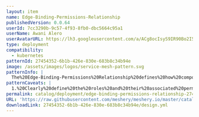 ```yaml
---
layout: item
name: Edge-Binding-Permissions-Relationship
publishedVersion: 0.0.64
userId: 7cc3290b-9c57-4f93-8fb0-dbc5664c95a1
userName: Awani Alero
userAvatarURL: https://lh3.googleusercontent.com/a/ACg8ocIsyS9IR90Bo2I56iqRPlYulzglXOKhqczvYvf31sttxczvwuTX=s96-c
type: deployment
compatibility:
  - kubernetes
patternId: 27454352-6b1b-426e-830e-683b8c34b94e
image: /assets/images/logos/service-mesh-pattern.svg
patternInfo: |
  The%20Edge-Binding-Permissions%20Relationship%20defines%20how%20components%20connect%20to%20establish%20access%20control%20and%20permissions%20in%20a%20system.%20%0A%0AIn%20the%20Edge-Binding-Permissions%20relationship%2C%20the%20binding%20components%2C%20such%20as%20role%20bindings%20and%20cluster%20role%20bindings%2C%20act%20as%20essential%20links%20that%20establish%20and%20enforce%20permissions.%20They%20connect%20service%20accounts%20to%20roles%20or%20cluster%20roles%2C%20determining%20what%20actions%20the%20service%20accounts%20are%20allowed%20to%20perform.
patternCaveats: |
  1.%20Clearly%20define%20the%20roles%20and%20their%20associated%20permissions%20before%20creating%20bindings.%20Understand%20what%20actions%20the%20service%20accounts%20will%20need%20to%20perform%20and%20ensure%20that%20roles%20are%20designed%20to%20grant%20only%20the%20necessary%20permissions%20to%20follow%20the%20principle%20of%20least%20privilege.%0A%0A2.%20Plan%20for%20how%20role%20bindings%20and%20cluster%20role%20bindings%20will%20be%20managed%20over%20time.%20Consider%20the%20implications%20of%20adding%20or%20removing%20bindings%2C%20especially%20in%20dynamic%20environments%20where%20service%20accounts%20may%20change%20frequently.%20Ensure%20that%20you%20have%20processes%20in%20place%20for%20reviewing%20and%20updating%20permissions%20as%20needed.
permalink: catalog/deployment/edge-binding-permissions-relationship-27454352-6b1b-426e-830e-683b8c34b94e.html
URL: 'https://raw.githubusercontent.com/meshery/meshery.io/master/catalog/27454352-6b1b-426e-830e-683b8c34b94e/0.0.64/design.yml'
downloadLink: 27454352-6b1b-426e-830e-683b8c34b94e/design.yml
---
```

